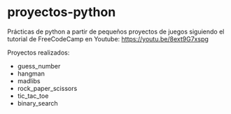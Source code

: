 # proyectos-python

Prácticas de python a partir de pequeños proyectos de juegos siguiendo el tutorial de FreeCodeCamp en Youtube:
https://youtu.be/8ext9G7xspg


Proyectos realizados:
* guess_number
* hangman
* madlibs
* rock_paper_scissors
* tic_tac_toe
* binary_search